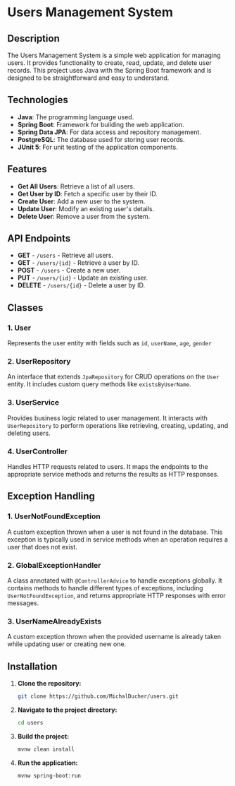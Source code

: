 # Users Management System

## Description
The Users Management System is a simple web application for managing users. It provides functionality to create, read, update, and delete user records. This project uses Java with the Spring Boot framework and is designed to be straightforward and easy to understand.

## Technologies
- **Java**: The programming language used.
- **Spring Boot**: Framework for building the web application.
- **Spring Data JPA**: For data access and repository management.
- **PostgreSQL**: The database used for storing user records.
- **JUnit 5**: For unit testing of the application components.

## Features
- **Get All Users**: Retrieve a list of all users.
- **Get User by ID**: Fetch a specific user by their ID.
- **Create User**: Add a new user to the system.
- **Update User**: Modify an existing user's details.
- **Delete User**: Remove a user from the system.

## API Endpoints
- **GET** - `/users` - Retrieve all users.
- **GET** - `/users/{id}` - Retrieve a user by ID.
- **POST** - `/users` - Create a new user.
- **PUT** - `/users/{id}` - Update an existing user.
- **DELETE** - `/users/{id}` - Delete a user by ID.

## Classes

### 1. User
Represents the user entity with fields such as `id`, `userName`, `age`, `gender`

### 2. UserRepository
An interface that extends `JpaRepository` for CRUD operations on the `User` entity. It includes custom query methods like `existsByUserName`.

### 3. UserService
Provides business logic related to user management. It interacts with `UserRepository` to perform operations like retrieving, creating, updating, and deleting users.

### 4. UserController
Handles HTTP requests related to users. It maps the endpoints to the appropriate service methods and returns the results as HTTP responses.

## Exception Handling

### 1. UserNotFoundException
A custom exception thrown when a user is not found in the database. This exception is typically used in service methods when an operation requires a user that does not exist.

### 2. GlobalExceptionHandler
A class annotated with `@ControllerAdvice` to handle exceptions globally. It contains methods to handle different types of exceptions, including `UserNotFoundException`, and returns appropriate HTTP responses with error messages.

### 3. UserNameAlreadyExists
A custom exception thrown when the provided username is already taken while updating user or creating new one.


## Installation
1. **Clone the repository:**
   ```bash
   git clone https://github.com/MichalDucher/users.git
2. **Navigate to the project directory:**
    ```bash
    cd users
3. **Build the project:**
    ```bash
    mvnw clean install
4. **Run the application:**
    ```bash
    mvnw spring-boot:run

